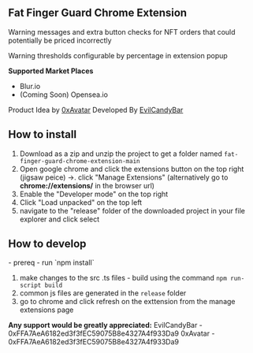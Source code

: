 <h2>Fat Finger Guard Chrome Extension</h2>

Warning messages and extra button checks for NFT orders that could potentially be priced incorrectly

Warning thresholds configurable by percentage in extension popup

**Supported Market Places**
- Blur.io
- (Coming Soon) Opensea.io


Product Idea by <a href="https://twitter.com/0xAvatar">0xAvatar</a>
Developed By <a href="https://twitter.com/evilcandybar_">EvilCandyBar</a>

<h2>How to install</h2>

1. Download as a zip and unzip the project to get a folder named `fat-finger-guard-chrome-extension-main`
2. Open google chrome and click the extensions button on the top right (jigsaw peice) ->. click "Manage Extensions" (alternatively go to **chrome://extensions/** in the browser url)
3. Enable the "Developer mode" on the top right
4. Click "Load unpacked" on the top left
5. navigate to the "release" folder of the downloaded project in your file explorer and click select

<h2>How to develop</h2>
- prereq - run `npm install`

1. make changes to the src .ts files - build using the command `npm run-script build`
2. common js files are generated in the `release` folder 
4. go to chrome and click refresh on the exttension from the manage extensions page

**Any support would be greatly appreciated:** 
EvilCandyBar - 0xFFA7AeA6182ed3f3fEC59075B8e4327A4f933Da9
0xAvatar - 0xFFA7AeA6182ed3f3fEC59075B8e4327A4f933Da9
